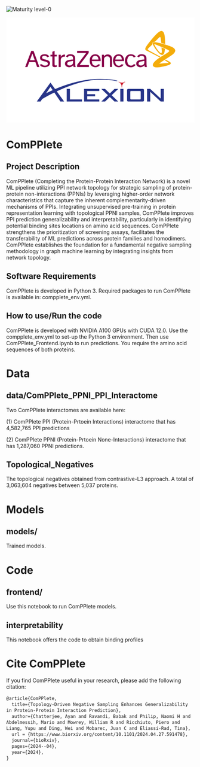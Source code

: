 ![Maturity level-0](https://img.shields.io/badge/Maturity%20Level-ML--0-red)

![Logo](https://github.com/alxndgb/ComPPlete/blob/main/images/Alexion_AZ_Logo.png)

# ComPPlete

## Project Description

ComPPlete (Completing the Protein-Protein Interaction Network) is a novel ML pipeline utilizing PPI network topology for strategic sampling of protein-protein non-interactions (PPNIs) by leveraging higher-order network characteristics that capture the inherent complementarity-driven mechanisms of PPIs.
Integrating unsupervised pre-training in protein representation learning with topological PPNI samples, ComPPlete improves PPI prediction generalizability and interpretability, particularly in identifying potential binding sites locations on amino acid sequences.
ComPPlete strengthens the prioritization of screening assays, facilitates the transferability of ML predictions across protein families and homodimers.
ComPPlete establishes the foundation for a fundamental negative sampling methodology in graph machine learning by integrating insights from network topology.

## Software Requirements

ComPPlete is developed in Python 3. Required packages to run ComPPlete is available in: compplete_env.yml.

## How to use/Run the code

ComPPlete is developed with NVIDIA A100 GPUs with CUDA 12.0. Use the compplete_env.yml to set-up the Python 3 environment. Then use ComPPlete_Frontend.ipynb to run predictions. You require the amino acid sequences of both proteins.

# Data

## data/ComPPlete_PPNI_PPI_Interactome

Two ComPPlete interactomes are available here: 

(1) ComPPlete PPI (Protein-Prtoein Interactions) interactome that has 4,582,765 PPI predictions

(2) ComPPlete PPNI (Protein-Prtoein None-Interactions) interactome that has 1,287,060 PPNI predictions. 

## Topological_Negatives

The topological negatives obtained from contrastive-L3 approach. A total of 3,063,604 negatives between 5,037 proteins.

# Models

## models/ 

Trained models.

# Code

## frontend/ 

Use this notebook to run ComPPlete models.

## interpretability

This notebook offers the code to obtain binding profiles

# Cite ComPPlete

If you find ComPPlete useful in your research, please add the following citation:

```
@article{ComPPlete,
  title={Topology-Driven Negative Sampling Enhances Generalizability in Protein-Protein Interaction Prediction},
  author={Chatterjee, Ayan and Ravandi, Babak and Philip, Naomi H and Abdelmessih, Mario and Mowrey, William R and Ricchiuto, Piero and Liang, Yupu and Ding, Wei and Mobarec, Juan C and Eliassi-Rad, Tina},
  url = {https://www.biorxiv.org/content/10.1101/2024.04.27.591478},
  journal={bioRxiv},
  pages={2024--04},
  year={2024},
}

```

